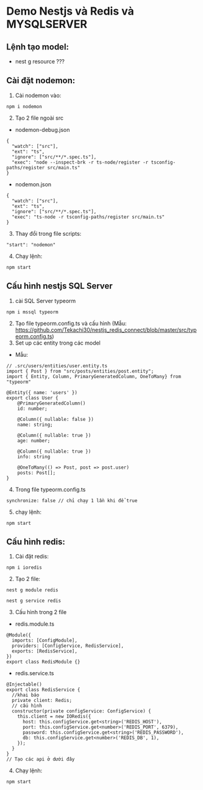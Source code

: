 # Demo Nestjs và Redis và MYSQLSERVER

## Lệnh tạo model:
- nest g resource ???

## Cài đặt nodemon:
1. Cài nodemon vào:
```
npm i nodemon
```
2. Tạo 2 file ngoài src
- nodemon-debug.json
```
{
  "watch": ["src"],
  "ext": "ts",
  "ignore": ["src/**/*.spec.ts"],
  "exec": "node --inspect-brk -r ts-node/register -r tsconfig-paths/register src/main.ts"
}
```
- nodemon.json
```
{
  "watch": ["src"],
  "ext": "ts",
  "ignore": ["src/**/*.spec.ts"],
  "exec": "ts-node -r tsconfig-paths/register src/main.ts"
}
```
3. Thay đổi trong file scripts:
```
"start": "nodemon"
```
4. Chạy lệnh: 
```
npm start
```

## Cấu hình nestjs SQL Server
1. cài SQL Server typeorm
```
npm i mssql typeorm 
```
2. Tạo file typeorm.config.ts và cấu hình (Mẫu: https://github.com/Tekachi30/nestjs_redis_connect/blob/master/src/typeorm.config.ts)
3. Set up các entity trong các model
- Mẫu:
```
// .src/users/entities/user.entity.ts
import { Post } from "src/posts/entities/post.entity";
import { Entity, Column, PrimaryGeneratedColumn, OneToMany} from "typeorm"

@Entity({ name: 'users' })
export class User {
    @PrimaryGeneratedColumn()
    id: number;

    @Column({ nullable: false })
    name: string;

    @Column({ nullable: true })
    age: number;

    @Column({ nullable: true })
    info: string

    @OneToMany(() => Post, post => post.user)
    posts: Post[];
}
```
4. Trong file typeorm.config.ts 
```
synchronize: false // chỉ chạy 1 lần khi để true 
```
5. chạy lệnh:
```
npm start
```

## Cấu hình redis:
1. Cài đặt redis:
```
npm i ioredis
```
2. Tạo 2 file:
```
nest g module redis

nest g service redis
```
3. Cấu hình trong 2 file
- redis.module.ts
```
@Module({
  imports: [ConfigModule],
  providers: [ConfigService, RedisService],
  exports: [RedisService],
})
export class RedisModule {}
```

- redis.service.ts
```
@Injectable()
export class RedisService {
  //khai báo
  private client: Redis;
  // cấu hình
  constructor(private configService: ConfigService) {
    this.client = new IORedis({
      host: this.configService.get<string>('REDIS_HOST'),
      port: this.configService.get<number>('REDIS_PORT', 6379),
      password: this.configService.get<string>('REDIS_PASSWORD'),
      db: this.configService.get<number>('REDIS_DB', 1),
    });
  }
}
// Tạo các api ở dưới đây
```
4. Chạy lệnh:
```
npm start
```

